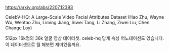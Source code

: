 https://arxiv.org/abs/2207.12393

CelebV-HQ: A Large-Scale Video Facial Attributes Dataset (Hao Zhu, Wayne Wu, Wentao Zhu, Liming Jiang, Siwei Tang, Li Zhang, Ziwei Liu, Chen Change Loy)

512px 16k명의 36k 얼굴 영상 데이터셋. celeb-hq 답게 속성 어노테이션도 있습니다. 이 데이터셋으로 뭘 해보면 재미있을까요.